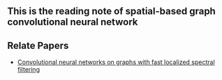 ## This is the reading note of spatial-based graph convolutional neural network

## Relate Papers

- [Convolutional neural networks on graphs with fast localized spectral filtering](https://arxiv.org/abs/1606.09375)
